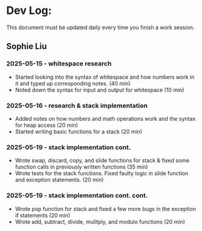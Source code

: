 # Dev Log:

This document must be updated daily every time you finish a work session.

## Sophie Liu

### 2025-05-15 - whitespace research
- Started looking into the syntax of whitespace and how numbers work in it and typed up corresponding notes. (40 min)
- Noted down the syntax for input and output for whitespace (10 min)

### 2025-05-16 - research & stack implementation
- Added notes on how numbers and math operations work and the syntax for heap access (20 min)
- Started writing basic functions for a stack (20 min)

### 2025-05-19 - stack implementation cont.
- Wrote swap, discard, copy, and slide functions for stack & fixed some function calls in previously written functions (35 min)
- Wrote tests for the stack functions. Fixed faulty logic in slide function and exception statements. (20 min)

### 2025-05-19 - stack implementation cont. cont.
- Wrote pop function for stack and fixed a few more bugs in the exception if statements (20 min)
- Wrote add, subtract, divide, mulitply, and modulo functions (20 min)
